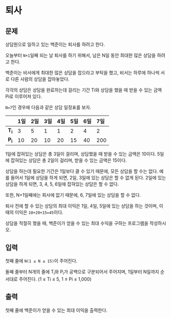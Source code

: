 # 퇴사
## 문제
상담원으로 일하고 있는 백준이는 퇴사를 하려고 한다.

오늘부터 `N+1`일째 되는 날 퇴사를 하기 위해서, 남은 N일 동안 최대한 많은 상담을 하려고 한다.

백준이는 비서에게 최대한 많은 상담을 잡으라고 부탁을 했고, 비서는 하루에 하나씩 서로 다른 사람의 상담을 잡아놓았다.

각각의 상담은 상담을 완료하는데 걸리는 기간 Ti와 상담을 했을 때 받을 수 있는 금액 Pi로 이루어져 있다.

`N=7`인 경우에 다음과 같은 상담 일정표를 보자.

| |1일|2일|3일|4일|5일|6일|7일|
|:------|:---|:---|:---|:---|:---|:---|:---|
|**T<sub>i</sub>**|3|5|1|1|2|4|2|
|**P<sub>i</sub>**|10|20|10|20|15|40|200|

1일에 잡혀있는 상담은 총 3일이 걸리며, 상담했을 때 받을 수 있는 금액은 10이다. 5일에 잡혀있는 상담은 총 2일이 걸리며, 받을 수 있는 금액은 15이다.

상담을 하는데 필요한 기간은 1일보다 클 수 있기 때문에, 모든 상담을 할 수는 없다. 예를 들어서 1일에 상담을 하게 되면, 2일, 3일에 있는 상담은 할 수 없게 된다. 2일에 있는 상담을 하게 되면, 3, 4, 5, 6일에 잡혀있는 상담은 할 수 없다.

또한, N+1일째에는 회사에 없기 때문에, 6, 7일에 있는 상담을 할 수 없다.

퇴사 전에 할 수 있는 상담의 최대 이익은 1일, 4일, 5일에 있는 상담을 하는 것이며, 이때의 이익은 `10+20+15=45`이다.

상담을 적절히 했을 때, 백준이가 얻을 수 있는 최대 수익을 구하는 프로그램을 작성하시오.

## 입력
첫째 줄에 `N(1 ≤ N ≤ 15)`이 주어진다.

둘째 줄부터 N개의 줄에 T<sub>i</sub>와 P<sub>i</sub>가 공백으로 구분되어서 주어지며, 1일부터 N일까지 순서대로 주어진다. (1 ≤ Ti ≤ 5, 1 ≤ Pi ≤ 1,000)

## 출력
첫째 줄에 백준이가 얻을 수 있는 최대 이익을 출력한다.